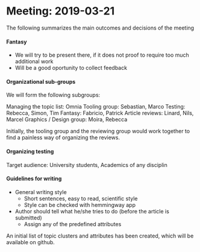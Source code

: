 # Meeting: 2019-03-21

The following summarizes the main outcomes and decisions of the meeting

#### Fantasy 

* We will try to be present there, if it does not proof to require too much additional work
* Will be a good oportunity to collect feedback 

#### Organizational sub-groups
We will form the following subgroups: 

Managing the topic list: Omnia 
Tooling group: Sebastian, Marco
Testing: Rebecca, Simon, Tim
Fantasy: Fabricio, Patrick
Article reviews: Linard, Nils, Marcel
Graphics / Design group: Moira, Rebecca

Initially, the tooling group and the reviewing group would work together to find a painless way of organizing the reviews.
	
#### Organizing testing 

Target audience: University students, Academics of any disciplin

#### Guidelines for writing

* General writing style		
    * Short sentences, easy to read, scientific style
    * Style can be checked with hemmingway app 
* Author should tell what he/she tries to do (before the article is submitted)
    * Assign any of the predefined attributes


An initial list of topic clusters and attributes has been created, which will be available on github.
